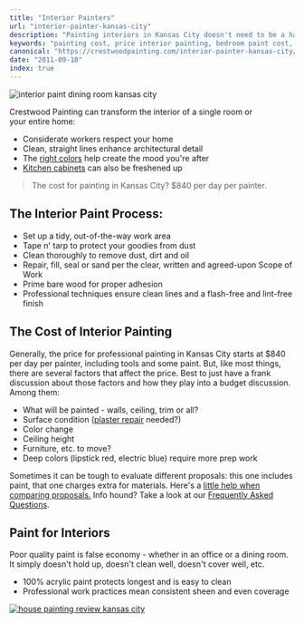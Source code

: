 ```yaml
---
title: "Interior Painters"
url: "interior-painter-kansas-city"
description: "Painting interiors in Kansas City doesn't need to be a hassle. Learn about tidy painters, paint types, what to expect and the cost."
keywords: "painting cost, price interior painting, bedroom paint cost, living room, Kansas City"
canonical: "https://crestwoodpainting.com/interior-painter-kansas-city/"
date: "2011-09-18"
index: true 
---
```


![interior paint dining room kansas city](/images/dr-orange.webp "width=1110 height=832")

Crestwood Painting can transform the interior of a single room or your entire home:

- Considerate workers respect your home
- Clean, straight lines enhance architectural detail
- The [right colors](/chameleon-colors/) help create the mood you're after
- [Kitchen cabinets](/cabinet-painting/) can also be freshened up

> The cost for painting in Kansas City? $840 per day per painter.

## The Interior Paint Process:

- Set up a tidy, out-of-the-way work area
- Tape n' tarp to protect your goodies from dust
- Clean thoroughly to remove dust, dirt and oil
- Repair, fill, seal or sand per the clear, written and agreed-upon Scope of Work
- Prime bare wood for proper adhesion
- Professional techniques ensure clean lines and a flash-free and lint-free finish

## The Cost of Interior Painting

Generally, the price for professional painting in Kansas City starts at $840 per day per painter, including tools and some paint. But, like most things, there are several factors that affect the price. Best to just have a frank discussion about those factors and how they play into a budget discussion. Among them:

- What will be painted - walls, ceiling, trim or all?
- Surface condition ([plaster repair](/plaster-repair-kansas-city/) needed?)
- Color change
- Ceiling height
- Furniture, etc. to move?
- Deep colors (lipstick red, electric blue) require more prep work

Sometimes it can be tough to evaluate different proposals: this one includes paint, that one charges extra for materials. Here's a [little help when comparing proposals.](/compare-paint-bids/) Info hound? Take a look at our [Frequently Asked Questions](/faqs/).

## Paint for Interiors

Poor quality paint is false economy - whether in an office or a dining room. It simply doesn't hold up, doesn't clean well, doesn't cover well, etc.

- 100% acrylic paint protects longest and is easy to clean
- Professional work practices mean consistent sheen and even coverage

[![house painting review kansas city](/images/r14-12-conley.webp)](/reviews/)
